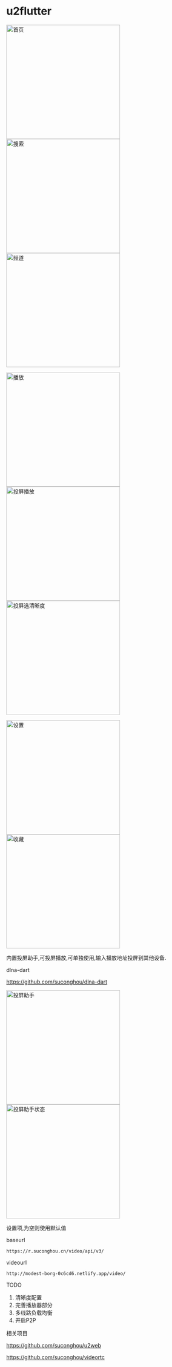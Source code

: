 # u2flutter


<img src="https://z3.ax1x.com/2021/08/20/fjP4fg.md.jpg" width="300px" alt="首页"/><img src="https://z3.ax1x.com/2021/08/20/fjiPn1.md.jpg" width="300px" alt="搜索" /><img src="https://z3.ax1x.com/2021/08/20/fjiIUK.md.jpg" width="300px" alt="频道" />

<img src="https://z3.ax1x.com/2021/08/20/fjijbt.md.jpg" width="300px" alt="播放"/><img src="https://z3.ax1x.com/2021/08/20/fjF2i8.md.jpg" width="300px" alt="投屏播放"/><img src="https://z3.ax1x.com/2021/08/20/fjFILn.md.jpg" width="300px" alt="投屏选清晰度" />

<img src="https://z3.ax1x.com/2021/08/20/fjFeaV.md.jpg" width="300px" alt="设置"/><img src="https://z3.ax1x.com/2021/08/20/fjFYa6.md.jpg" width="300px" alt="收藏"/>


内置投屏助手,可投屏播放,可单独使用,输入播放地址投屏到其他设备.


dlna-dart

https://github.com/suconghou/dlna-dart


<img src="https://z3.ax1x.com/2021/08/20/fjkpe1.md.jpg" width="300px" alt="投屏助手"/><img src="https://z3.ax1x.com/2021/08/20/fjkVQH.md.jpg" width="300px" alt="投屏助手状态"/>



设置项,为空则使用默认值

baseurl

`https://r.suconghou.cn/video/api/v3/`

videourl

`http://modest-borg-0c6cd6.netlify.app/video/`


TODO

1. 清晰度配置
2. 完善播放器部分
3. 多线路负载均衡
4. 开启P2P

相关项目 

https://github.com/suconghou/u2web

https://github.com/suconghou/videortc


